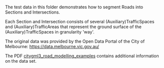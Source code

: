 The test data in this folder demonstrates how to segment Roads into Sections and Intersections.

Each Section and Intersection consists of several (Auxiliary)TrafficSpaces and (Auxiliary)TrafficAreas that represent the ground surface of the (Auxiliary)TrafficSpaces in granularity 'way'.

The original data was provided by the Open Data Portal of the City of Melbourne: https://data.melbourne.vic.gov.au/

The PDF [citygml3_road_modelling_examples](../CityGML_3.0_transportation_data_from_Open_Data_Portal_Melbourne/citygml3_road_modelling_examples.pdf) contains additional information on the data set.
